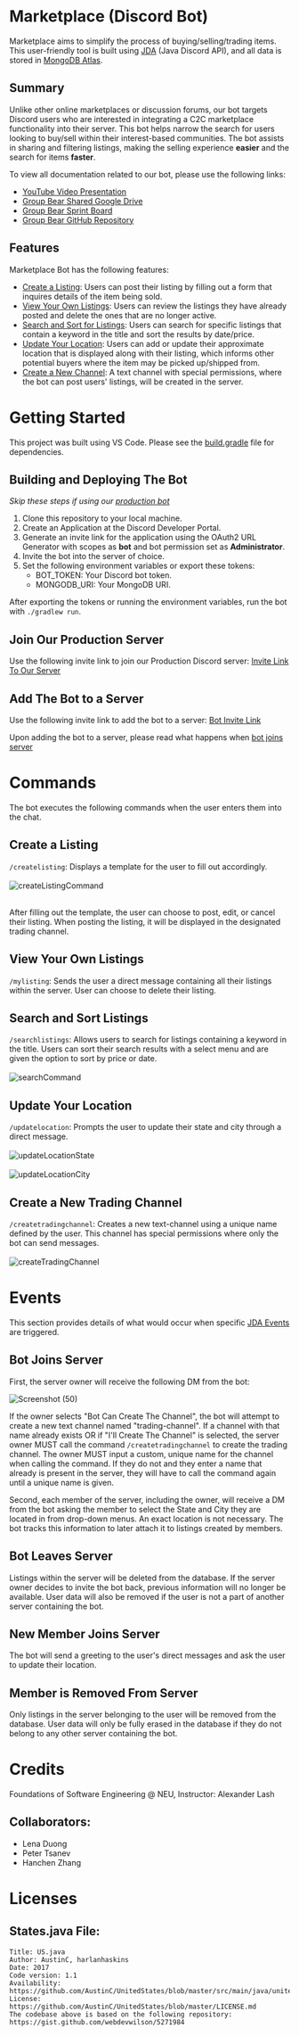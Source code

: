 # Marketplace (Discord Bot)
Marketplace aims to simplify the process of buying/selling/trading items. This user-friendly tool is built using [JDA](https://github.com/DV8FromTheWorld/JDA) (Java Discord API), and all data is stored in [MongoDB Atlas](https://www.mongodb.com/atlas/database).

## Summary
Unlike other online marketplaces or discussion forums, our bot targets Discord users who are interested in integrating a C2C marketplace functionality into their server. This bot helps narrow the search for users looking to buy/sell within their interest-based communities. The bot assists in sharing and filtering listings, making the selling experience <b>easier</b> and the search for items <b>faster</b>.

To view all documentation related to our bot, please use the following links:

- [YouTube Video Presentation](https://www.youtube.com/watch?v=vBgy_S-a8P8)
- [Group Bear Shared Google Drive](https://drive.google.com/drive/folders/1Sn4PxEXHuTDNMWvR-0BYmb5M2VSLNGK6?usp=sharing)
- [Group Bear Sprint Board](https://github.com/orgs/CS5500-S-2023/projects/65?query=is%3Aopen+sort%3Aupdated-desc)
- [Group Bear GitHub Repository](https://github.com/CS5500-S-2023/team-bear)

## Features
Marketplace Bot has the following features:
- [Create a Listing](#create-a-listing): Users can post their listing by filling out a form that inquires details of the item being sold.
- [View Your Own Listings](#view-your-own-listings): Users can review the listings they have already posted and delete the ones that are no longer active.
- [Search and Sort for Listings](#search-and-sort-listings): Users can search for specific listings that contain a keyword in the title and sort the results by date/price.
- [Update Your Location](#update-your-location): Users can add or update their approximate location that is displayed along with their listing, which informs other potential buyers where the item may be picked up/shipped from.
- [Create a New Channel](#create-a-new-trading-channel): A text channel with special permissions, where the bot can post users' listings, will be created in the server.
# Getting Started
This project was built using VS Code. Please see the [build.gradle](https://github.com/CS5500-S-2023/team-bear/blob/main/build.gradle) file for dependencies.
## Building and Deploying The Bot
<i> Skip these steps if using our [production bot](#join-our-production-server) </i>
1. Clone this repository to your local machine.
2. Create an Application at the Discord Developer Portal.
3. Generate an invite link for the application using the OAuth2 URL Generator with scopes as <b>bot</b> and bot permission set as <b>Administrator</b>.
4. Invite the bot into the server of choice.
5. Set the following environment variables or export these tokens:
    - BOT_TOKEN: Your Discord bot token.
    - MONGODB_URI: Your MongoDB URI.

After exporting the tokens or running the environment variables, run the bot with `./gradlew run`.
## Join Our Production Server
Use the following invite link to join our Production Discord server: [Invite Link To Our Server](https://discord.gg/sFcdK3xj)

## Add The Bot to a Server
Use the following invite link to add the bot to a server: [Bot Invite Link](https://discord.com/api/oauth2/authorize?client_id=1093746738361270373&permissions=8&scope=bot)

Upon adding the bot to a server, please read what happens when [bot joins server](#bot-joins-server)

# Commands
The bot executes the following commands when the user enters them into the chat.
## Create a Listing
`/createlisting`: Displays a template for the user to fill out accordingly.<br><br>
![createListingCommand](images/createListingCommand.PNG)<br><br>

After filling out the template, the user can choose to post, edit, or cancel their listing. When posting the listing, it will be displayed in the designated trading channel.<br>

## View Your Own Listings
`/mylisting`: Sends the user a direct message containing all their listings within the server. User can choose to delete their listing.<br>
## Search and Sort Listings
`/searchlistings`: Allows users to search for listings containing a keyword in the title. Users can sort their search results with a select menu and are given the option to sort by price or date.<br><br>
![searchCommand](images/searchCommand.PNG)<br>
## Update Your Location
`/updatelocation`: Prompts the user to update their state and city through a direct message.<br><br>
![updateLocationState](images/updateLocationStates.PNG)<br><br>
![updateLocationCity](images/updateLocationCity.PNG)<br>
## Create a New Trading Channel
`/createtradingchannel`: Creates a new text-channel using a unique name defined by the user. This channel has special permissions where only the bot can send messages.<br><br>
![createTradingChannel](images/createTradingChannel.PNG)<br>
# Events
This section provides details of what would occur when specific [JDA Events](https://ci.dv8tion.net/job/JDA/javadoc/net/dv8tion/jda/api/events/Event.html) are triggered.
## Bot Joins Server

First, the server owner will receive the following DM from the bot:

![Screenshot (50)](https://user-images.githubusercontent.com/78775944/232926423-d039fda7-286d-4cd2-b9b9-d978e2218a4b.png)

If the owner selects "Bot Can Create The Channel", the bot will attempt to create a new text channel named "trading-channel". If a channel with that name already exists OR if "I'll Create The Channel" is selected, the server owner MUST call the command `/createtradingchannel` to create the trading channel. The owner MUST input a custom, unique name for the channel when calling the command. If they do not and they enter a name that already is present in the server, they will have to call the command again until a unique name is given.

Second, each member of the server, including the owner, will receive a DM from the bot asking the member to select the State and City they are located in from drop-down menus. An exact location is not necessary. The bot tracks this information to later attach it to listings created by members.

## Bot Leaves Server
Listings within the server will be deleted from the database. If the server owner decides to invite the bot back, previous information will no longer be available. User data will also be removed if the user is not a part of another server containing the bot.
## New Member Joins Server
The bot will send a greeting to the user's direct messages and ask the user to update their location.

## Member is Removed From Server
Only listings in the server belonging to the user will be removed from the database. User data will only be fully erased in the database if they do not belong to any other server containing the bot.

# Credits
Foundations of Software Engineering @ NEU, Instructor: Alexander Lash
## Collaborators:
- Lena Duong
- Peter Tsanev
- Hanchen Zhang
# Licenses
## States.java File:
```
Title: US.java
Author: AustinC, harlanhaskins
Date: 2017
Code version: 1.1
Availability: https://github.com/AustinC/UnitedStates/blob/master/src/main/java/unitedstates/US.java
License: https://github.com/AustinC/UnitedStates/blob/master/LICENSE.md
The codebase above is based on the following repository: https://gist.github.com/webdevwilson/5271984
```
